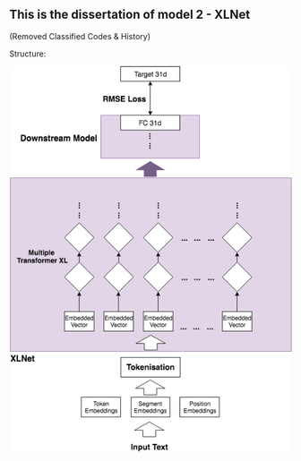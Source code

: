  ## This is the dissertation of model 2 - XLNet   
 (Removed Classified Codes & History)    



Structure:

![image](https://github.com/ccalvin97/calvin-s-project/blob/master/NLP%20Personality%20System-Oleeo%20UK/dissertation_model_2/xlnet_structure.png)
